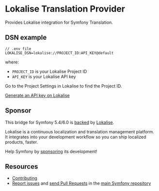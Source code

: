 Lokalise Translation Provider
=============================

Provides Lokalise integration for Symfony Translation.

DSN example
-----------

```
// .env file
LOKALISE_DSN=lokalise://PROJECT_ID:API_KEY@default
```

where:
 - `PROJECT_ID` is your Lokalise Project ID
 - `API_KEY` is your Lokalise API key

Go to the Project Settings in Lokalise to find the Project ID.

[Generate an API key on Lokalise](https://app.lokalise.com/api2docs/curl/#resource-authentication)

Sponsor
-------

This bridge for Symfony 5.4/6.0 is [backed][1] by [Lokalise][2].

Lokalise is a continuous localization and translation management platform. It integrates
into your development workflow so you can ship localized products, faster.

Help Symfony by [sponsoring][3] its development!

Resources
---------

 * [Contributing](https://symfony.com/doc/current/contributing/index.html)
 * [Report issues](https://github.com/symfony/symfony/issues) and
   [send Pull Requests](https://github.com/symfony/symfony/pulls)
   in the [main Symfony repository](https://github.com/symfony/symfony)

[1]: https://symfony.com/backers
[2]: https://lokalise.com
[3]: https://symfony.com/sponsor

